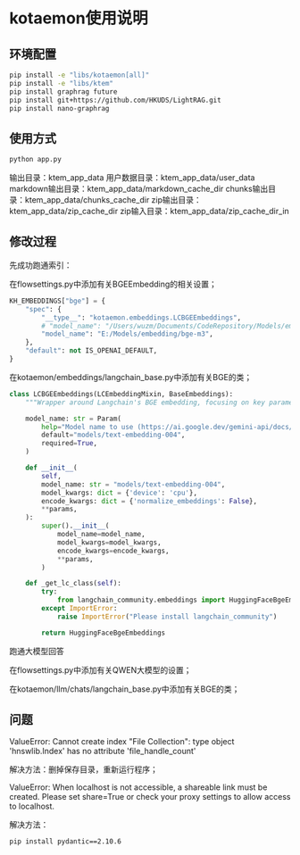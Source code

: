 # kotaemon使用说明

## 环境配置

```sh
pip install -e "libs/kotaemon[all]"
pip install -e "libs/ktem"
pip install graphrag future
pip install git+https://github.com/HKUDS/LightRAG.git
pip install nano-graphrag
```

## 使用方式

```sh
python app.py
```

输出目录：ktem_app_data
用户数据目录：ktem_app_data/user_data
markdown输出目录：ktem_app_data/markdown_cache_dir
chunks输出目录：ktem_app_data/chunks_cache_dir
zip输出目录：ktem_app_data/zip_cache_dir
zip输入目录：ktem_app_data/zip_cache_dir_in

## 修改过程

先成功跑通索引：

在flowsettings.py中添加有关BGEEmbedding的相关设置；

```python
KH_EMBEDDINGS["bge"] = {
    "spec": {
        "__type__": "kotaemon.embeddings.LCBGEEmbeddings",
        # "model_name": "/Users/wuzm/Documents/CodeRepository/Models/embedding_models/bge-m3",
        "model_name": "E:/Models/embedding/bge-m3",
    },
    "default": not IS_OPENAI_DEFAULT,
}
```

在kotaemon/embeddings/langchain_base.py中添加有关BGE的类；

```python
class LCBGEEmbeddings(LCEmbeddingMixin, BaseEmbeddings):
    """Wrapper around Langchain's BGE embedding, focusing on key parameters"""

    model_name: str = Param(
        help="Model name to use (https://ai.google.dev/gemini-api/docs/models/gemini#text-embedding-and-embedding)",  # noqa
        default="models/text-embedding-004",
        required=True,
    )

    def __init__(
        self,
        model_name: str = "models/text-embedding-004",
        model_kwargs: dict = {'device': 'cpu'},
        encode_kwargs: dict = {'normalize_embeddings': False},
        **params,
    ):
        super().__init__(
            model_name=model_name,
            model_kwargs=model_kwargs,
            encode_kwargs=encode_kwargs,
            **params,
        )

    def _get_lc_class(self):
        try:
            from langchain_community.embeddings import HuggingFaceBgeEmbeddings
        except ImportError:
            raise ImportError("Please install langchain_community")

        return HuggingFaceBgeEmbeddings
```

跑通大模型回答

在flowsettings.py中添加有关QWEN大模型的设置；

在kotaemon/llm/chats/langchain_base.py中添加有关BGE的类；

## 问题

ValueError: Cannot create index "File Collection": type object 'hnswlib.Index' has no attribute 'file_handle_count'

解决方法：删掉保存目录，重新运行程序；

ValueError: When localhost is not accessible, a shareable link must be created. Please set share=True or check your proxy settings to allow access to localhost.

解决方法：

```sh
pip install pydantic==2.10.6
```
